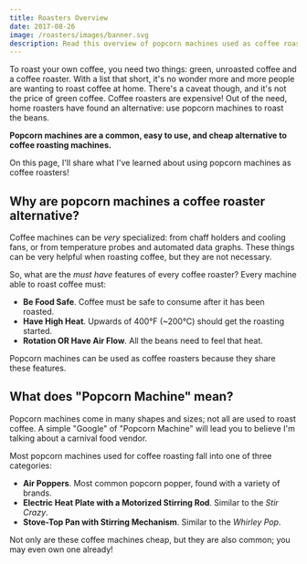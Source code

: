 ```yaml
---
title: Roasters Overview
date: 2017-08-26
image: /roasters/images/banner.svg
description: Read this overview of popcorn machines used as coffee roasters to help you breath a breath of air back into that old air popper!
---
```

To roast your own coffee, you need two things: green, unroasted coffee and a coffee roaster. With a list that short, it's no wonder more and more people are wanting to roast coffee at home. There's a caveat though, and it's not the price of green coffee. Coffee roasters are expensive! Out of the need, home roasters have found an alternative: use popcorn machines to roast the beans.

__Popcorn machines are a common, easy to use, and cheap alternative to coffee roasting machines.__

On this page, I'll share what I've learned about using popcorn machines as coffee roasters!

## Why are popcorn machines a coffee roaster alternative?

Coffee machines can be _very_ specialized: from chaff holders and cooling fans, or from temperature probes and automated data graphs. These things can be very helpful when roasting coffee, but they are not necessary.

So, what are the _must have_ features of every coffee roaster? Every machine able to roast coffee must: 

- __Be Food Safe__. Coffee must be safe to consume after it has been roasted.
- __Have High Heat__. Upwards of 400°F (~200°C) should get the roasting started.
- __Rotation OR Have Air Flow__. All the beans need to feel that heat.

Popcorn machines can be used as coffee roasters because they share these features.

## What does "Popcorn Machine" mean?

Popcorn machines come in many shapes and sizes; not all are used to roast coffee. A simple "Google" of "Popcorn Machine" will lead you to believe I'm talking about a carnival food vendor.

Most popcorn machines used for coffee roasting fall into one of three categories:

- __Air Poppers__. Most common popcorn popper, found with a variety of brands.
- __Electric Heat Plate with a Motorized Stirring Rod__. Similar to the _Stir Crazy_.
- __Stove-Top Pan with Stirring Mechanism__. Similar to the _Whirley Pop_.

Not only are these coffee machines cheap, but they are also common; you may even own one already! 

<!-- ## Learn how to use a popcorn machine to roast coffee -->

<!-- The material below will help you at the various stages of your coffee roasting journey.  -->